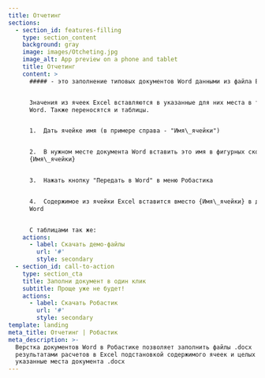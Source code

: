 ```yaml
---
title: Отчетинг
sections:
  - section_id: features-filling
    type: section_content
    background: gray
    image: images/Otcheting.jpg
    image_alt: App preview on a phone and tablet
    title: Отчетинг
    content: >
      ##### - это заполнение типовых документов Word данными из файла Excel.


      Значения из ячеек Excel вставляются в указанные для них места в тексте
      Word. Также переносятся и таблицы.


      1.  Дать ячейке имя (в примере справа - "Имя\_ячейки")


      2.  В нужном месте документа Word вставить это имя в фигурных скобках
      {Имя\_ячейки}


      3.  Нажать кнопку "Передать в Word" в меню Робастика


      4.  Содержимое из ячейки Excel вставится вместо {Имя\_ячейки} в документе
      Word


      С таблицами так же: 
    actions:
      - label: Скачать демо-файлы
        url: '#'
        style: secondary
  - section_id: call-to-action
    type: section_cta
    title: Заполни документ в один клик
    subtitle: Проще уже не будет!
    actions:
      - label: Скачать Робастик
        url: '#'
        style: secondary
template: landing
meta_title: Отчетинг | Робастик
meta_description: >-
  Верстка документов Word в Робастике позволяет заполнить файлы .docx
  результатами расчетов в Excel подстановкой содержимого ячеек и целых таблиц в
  указанные места документа .docx
---
```

